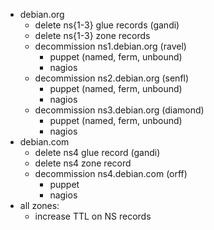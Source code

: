 * debian.org
    * delete ns{1-3} glue records (gandi)
    * delete ns{1-3} zone records
    * decommission ns1.debian.org (ravel)
        * puppet (named, ferm, unbound)
        * nagios
    * decommission ns2.debian.org (senfl)
        * puppet (named, ferm, unbound)
        * nagios
    * decommission ns3.debian.org (diamond)
        * puppet (named, ferm, unbound)
        * nagios
* debian.com
    * delete ns4 glue record (gandi)
    * delete ns4 zone record
    * decommission ns4.debian.com (orff)
        * puppet
        * nagios
* all zones:
    * increase TTL on NS records
